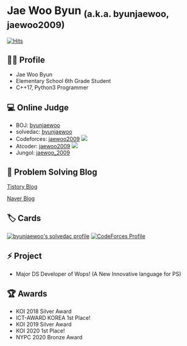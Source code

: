 # Jae Woo Byun <sub>(a.k.a. byunjaewoo, jaewoo2009)</sub>

[![Hits](https://hits.seeyoufarm.com/api/count/incr/badge.svg?url=https%3A%2F%2Fgithub.com%2Fbyunjaewoo)](https://github.com/byunjaewoo)

## 🙋‍♂️ Profile

* Jae Woo Byun
* Elementary School 6th Grade Student
* C++17, Python3 Programmer
## 💻 Online Judge
* BOJ: [byunjaewoo](http://icpc.me/byunjaewoo)
* solvedac: [byunjaewoo](https://solved.ac/profile/byunjaewoo)
* Codeforces: [jaewoo2009](https://codeforces.com/profile/jaewoo2009) [![](https://run.kaist.ac.kr/badges/codeforces/jaewoo2009.svg)](https://codeforces.com/profile/jaewoo2009)
* Atcoder: [jaewoo2009](https://atcoder.jp/users/jaewoo2009) [![](https://run.kaist.ac.kr/badges/atcoder/jaewoo2009.svg)](https://atcoder.jp/users/jaewoo2009)
* Jungol: [jaewoo_2009](http://www.jungol.co.kr/theme/jungol/status.php?sca=&sop=and&fcode=&fid=jaewoo_2009&flang=0)
## 💬 Problem Solving Blog
[Tistory Blog](https://mibr09.tistory.com/)

[Naver Blog](https://blog.naver.com/byunjaewoo)
## 🏷️ Cards
[![byunjaewoo's solvedac profile](http://mazassumnida.wtf/api/v2/generate_badge?boj=byunjaewoo)](https://solved.ac/profile/byunjaewoo) [![CodeForces Profile](http://cf.leed.at?id=jaewoo2009)](https://codeforces.com/profile/jaewoo2009)
## ⚡ Project
* Major DS Developer of Wops! (A New Innovative language for PS)
## 🏆 Awards
* KOI 2018 Silver Award
* ICT-AWARD KOREA 1st Place!
* KOI 2019 Silver Award
* KOI 2020 1st Place!
* NYPC 2020 Bronze Award
